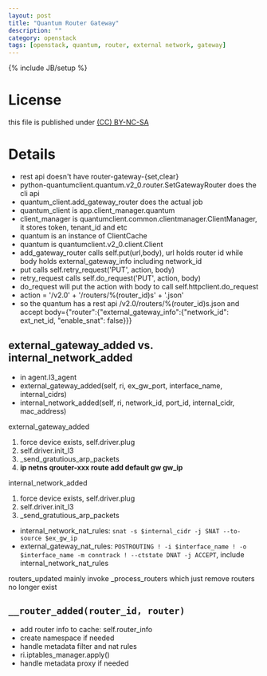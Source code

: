 ```yaml
---
layout: post
title: "Quantum Router Gateway"
description: ""
category: openstack
tags: [openstack, quantum, router, external network, gateway]
---
```

{% include JB/setup %}
# License
this file is published under [(CC) BY-NC-SA](http://creativecommons.org/licenses/by-nc-sa/3.0/)

# Details
* rest api doesn't have router-gateway-{set,clear}
* python-quantumclient.quantum.v2_0.router.SetGatewayRouter does the cli api
* quantum_client.add_gateway_router does the actual job
* quantum_client is app.client_manager.quantum
* client_manager is quantumclient.common.clientmanager.ClientManager, it stores token, tenant_id and etc
* quantum is an instance of ClientCache
* quantum is quantumclient.v2_0.client.Client
* add_gateway_router calls self.put(url,body), url holds router id while body holds external_gateway_info including network_id
* put calls self.retry_request('PUT', action, body)
* retry_request calls self.do_request('PUT', action, body)
* do_request will put the action with body to call self.httpclient.do_request
* action = '/v2.0' + '/routers/%(router_id)s' + '.json'
* so the quantum has a rest api /v2.0/routers/%(router_id)s.json and accept body={"router":{"external_gateway_info":{"network_id": ext_net_id, "enable_snat": false}}}

## external_gateway_added vs. internal_network_added
* in agent.l3_agent
* external_gateway_added(self, ri, ex_gw_port, interface_name, internal_cidrs)
* internal_network_added(self, ri, network_id, port_id, internal_cidr, mac_address)

external_gateway_added
1. force device exists, self.driver.plug
1. self.driver.init_l3
1. _send_gratutious_arp_packets
1. **ip netns qrouter-xxx route add default gw gw_ip**

internal_network_added
1. force device exists, self.driver.plug
1. self.driver.init_l3
1. _send_gratutious_arp_packets

* internal_network_nat_rules: `snat -s $internal_cidr -j SNAT --to-source $ex_gw_ip`
* external_gateway_nat_rules: `POSTROUTING ! -i $interface_name ! -o $interface_name -m conntrack ! --ctstate DNAT -j ACCEPT`, include internal_network_nat_rules

routers_updated mainly invoke \_process_routers which just remove routers no longer exist

## `__router_added(router_id, router)`
* add router info to cache: self.router\_info
* create namespace if needed
* handle metadata filter and nat rules
* ri.iptables_manager.apply()
* handle metadata proxy if needed
